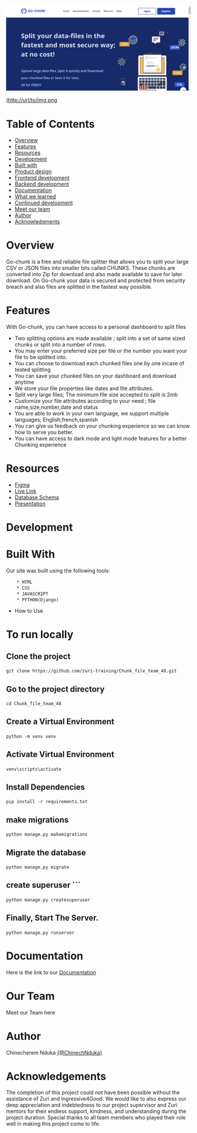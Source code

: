 ![Images](/images/Overview.png)

([http://url/to/img.png](https://github.com/zuri-training/Chunk_file_team_48/blob/main/images/Overview.png?)

# Table of Contents

- [Overview](#Overview)
- [Features](#Features)
- [Resources](#Resources)
- [Development](#Development)
- [Built with](#Built-With)
- [Product design](#Product-Design)
- [Frontend development](#Frontend-Development)
- [Backend development](#Backend-Development)
- [Documentation](#Documentation)
- [What we learned](#What-We-Learned) 
- [Continued development](#Continued-Development)
- [Meet our team](#Our-Team)
- [Author](#Author) 
- [Acknowledgments](#Acknowledgements) 

# Overview

Go-chunk is a free and reliable file splitter that allows you to split your large CSV or JSON files into smaller bits called CHUNKS. These chunks are converted into Zip for download and also made available to save for later download. On Go-chunk your data is secured and protected from security breach and also files are splitted in the fastest way possible.


# Features

With Go-chunk, you can have access to a personal dashboard to split files

- Two splitting options are made available ; split into a set of same sized chunks or split into a number of rows.
- You may enter your preferred size per file or the number you want your file to be splitted into.
- You can choose to download each chunked files one by one incase of tested splitting
- You can save your chunked files on your dashboard and download anytime
- We store your file properties like dates and file attributes.
- Split very large files; The minimum file size accepted to split is 2mb
- Customize your file attributes according to your need ; file name,size,number,date and status
- You are able to work in your own language, we support multiple languages; English,french,spanish
- You can give us feedback on your chunking experience so we can know how to serve you better.
- You can have access to dark mode and light mode features for a better Chunking experience


# Resources
- [Figma](#Figma)
- [Live Link](#Live-Link)
- [Database Schema](#Database-Schema)
- [Presentation](#Presentation)


# Development

# Built With

 Our site was built using the following tools:

        * HTML
        * CSS
        * JAVASCRIPT
        * PYTHON(Django) ​ ​

- How to Use


# To run locally

## Clone the project

``` git clone https://github.com/zuri-training/Chunk_file_team_48.git ```

## Go to the project directory

``` cd Chunk_file_team_48 ```

## Create a Virtual Environment

``` python -m venv venv ```

## Activate Virtual Environment

``` venv\scripts\activate ```

## Install Dependencies

``` pip install -r requirements.txt ```

## make migrations

``` python manage.py makemigrations ```

## Migrate the database

``` python manage.py migrate ```

## create superuser ```

``` python manage.py createsuperuser ```

## Finally, Start The Server.

``` python manage.py runserver ``` 


        
# Documentation
Here is the link to our [Documentation](https://docs.google.com/document/d/1kr2OITN5x1Qk9msqu2vurgJEsORGdqHtZe24EeHFHmU/edit)

# Our Team
Meet our Team here

# Author
Chinecherem Nduka [{@ChinechNduka}](https://github.com/ChinechNduka)

# Acknowledgements
The completion of this project could not have been possible without the assistance of Zuri and Ingressive4Good. We would like to also express our deep appreciation and indebtedness to our project supervisor and Zuri mentors for their endless support, kindness, and understanding during the project duration. Special thanks to all team members who played their role well in making this project come to life.
